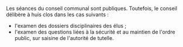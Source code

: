 Les séances du conseil communal sont publiques. Toutefois, le conseil délibère à huis clos dans les cas suivants :
- l'examen des dossiers disciplinaires des élus ;
- l'examen des questions liées à la sécurité et au maintien de l'ordre public, sur saisine de l'autorité de tutelle.